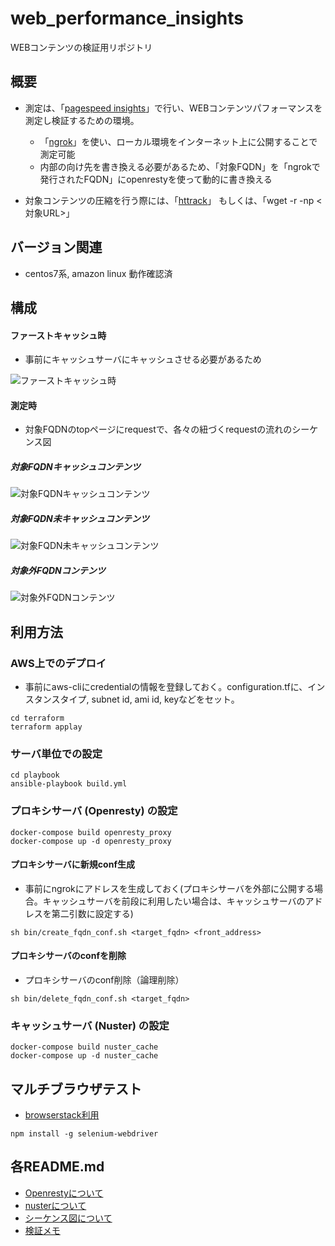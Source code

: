 web_performance_insights
===

WEBコンテンツの検証用リポジトリ

## 概要

 - 測定は、「[pagespeed insights](https://developers.google.com/speed/pagespeed/insights/?hl=ja)」で行い、WEBコンテンツパフォーマンスを測定し検証するための環境。
    - 「[ngrok](https://ngrok.com/)」を使い、ローカル環境をインターネット上に公開することで測定可能
    - 内部の向け先を書き換える必要があるため、「対象FQDN」を「ngrokで発行されたFQDN」にopenrestyを使って動的に書き換える
    
 - 対象コンテンツの圧縮を行う際には、「[httrack](https://www.httrack.com/)」
   もしくは、「wget -r -np <対象URL>」
   
## バージョン関連
 - centos7系, amazon linux 動作確認済

## 構成

#### ファーストキャッシュ時

 - 事前にキャッシュサーバにキャッシュさせる必要があるため

![ファーストキャッシュ時](sequence_tools/images/first_cache.svg.png)

#### 測定時

 - 対象FQDNのtopページにrequestで、各々の紐づくrequestの流れのシーケンス図

##### 対象FQDNキャッシュコンテンツ

![対象FQDNキャッシュコンテンツ](sequence_tools/images/target_fqdn_cache.svg.png)

##### 対象FQDN未キャッシュコンテンツ

![対象FQDN未キャッシュコンテンツ](sequence_tools/images/target_fqdn_no_cache.svg.png)

##### 対象外FQDNコンテンツ

![対象外FQDNコンテンツ](sequence_tools/images/not_target_fqdn.svg.png)

## 利用方法

### AWS上でのデプロイ

 - 事前にaws-cliにcredentialの情報を登録しておく。configuration.tfに、インスタンスタイプ, subnet id, ami id, keyなどをセット。

```
cd terraform
terraform applay
```

### サーバ単位での設定


```
cd playbook
ansible-playbook build.yml
```


### プロキシサーバ (Openresty) の設定

```docker
docker-compose build openresty_proxy
docker-compose up -d openresty_proxy
```
 
#### プロキシサーバに新規conf生成

 - 事前にngrokにアドレスを生成しておく(プロキシサーバを外部に公開する場合。キャッシュサーバを前段に利用したい場合は、キャッシュサーバのアドレスを第二引数に設定する)
 
```
sh bin/create_fqdn_conf.sh <target_fqdn> <front_address>
```

#### プロキシサーバのconfを削除

 - プロキシサーバのconf削除（論理削除）
 
```
sh bin/delete_fqdn_conf.sh <target_fqdn>
```

### キャッシュサーバ (Nuster) の設定

```docker
docker-compose build nuster_cache
docker-compose up -d nuster_cache
```

## マルチブラウザテスト

 - [browserstack利用](https://www.browserstack.com/automate/node)

```
npm install -g selenium-webdriver

```


## 各README.md

 - [Openrestyについて](Dockerfiles/openresty/README.md)
 - [nusterについて](Dockerfiles/nuster/README.md)
 - [シーケンス図について](sequence_tools/README.md)
 - [検証メモ](verify.md)

